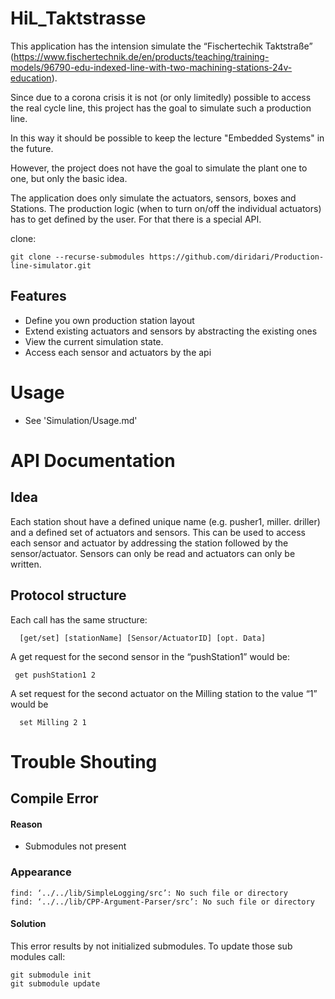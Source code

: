 # HiL_Taktstrasse
This application has the intension simulate the “Fischertechik Taktstraße” (https://www.fischertechnik.de/en/products/teaching/training-models/96790-edu-indexed-line-with-two-machining-stations-24v-education).

Since due to a corona crisis it is not (or only limitedly) possible to access the real cycle line, this project has the goal to simulate such a production line.

In this way it should be possible to keep the lecture "Embedded Systems" in the future.

However, the project does not have the goal to simulate the plant one to one, but only the basic idea.

The application does only simulate the actuators, sensors, boxes and Stations. The production logic (when to turn on/off the individual actuators) has to get defined by the user. For that there is a special API. 

clone:

	git clone --recurse-submodules https://github.com/diridari/Production-line-simulator.git
	
## Features
* Define you own production station layout
* Extend existing actuators and sensors by abstracting the existing ones 
* View  the current simulation state.
* Access each sensor and actuators by the api

# Usage
* See 'Simulation/Usage.md'

# API Documentation
## Idea
Each station shout have a defined unique name (e.g. pusher1, miller. driller) and a defined set of actuators and sensors. 
This can be used to access each sensor and actuator by addressing the station followed by the sensor/actuator. 
Sensors can only be read and actuators can only be written. 

## Protocol structure
Each call has the same structure:

      [get/set] [stationName] [Sensor/ActuatorID] [opt. Data]
      
A get request for the second sensor in the “pushStation1” would be:

     get pushStation1 2
A set request for the second  actuator on the Milling station to the value “1” would be

      set Milling 2 1 


# Trouble Shouting

## Compile Error

#### Reason

* Submodules not present

### Appearance

    find: ‘../../lib/SimpleLogging/src’: No such file or directory
    find: ‘../../lib/CPP-Argument-Parser/src’: No such file or directory
#### Solution
This error results by not initialized submodules. To update those sub modules call:

    git submodule init
    git submodule update
